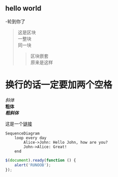 ## hello world
-轮到你了
>这是区块  
>一整块  
>同一块
>>区块嵌套  
>>原来是这样

# 换行的话一定要加两个空格

*斜体*  
**粗体**  
***粗斜体***  

这是一个[链接](www.bilibili.com)  

```
SequenceDiagram
    loop every day  
        Alice->John: Hello John, how are you?  
        John->Alice: Great!  
    end  
```
```javascript
$(document).ready(function () {
    alert('RUNOOB');
});
```